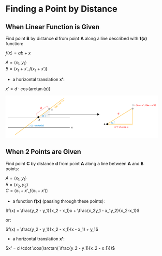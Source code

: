 # Finding a Point by Distance

## When Linear Function is Given

Find point __B__ by distance __d__ from point __A__ along a line described with __f(x)__ function:

$f(x) = ab + x$  

$A = (x_1, y_1)$  
$B = (x_1 + x', f(x_1 + x'))$

* a horizontal translation __x'__:

$x' = d \cdot \cos(\arctan( a))$

![Finding a Point by Distance](https://github.com/damianc/dev-notes/blob/master/_images/math/point-by-distance.png "Finding a Point by Distance")

## When 2 Points are Given

Find point __C__ by distance __d__ from point __A__ along a line between __A__ and __B__ points:

$A = (x_1, y_1)$  
$B = (x_2, y_2)$  
$C = (x_1 + x', f(x_1 + x'))$

* a function __f(x)__ (passing through these points):

$f(x) = \frac{y_2 - y_1}{x_2 - x_1}x + \frac{x_2y_1 - x_1y_2}{x_2-x_1}$  

or:  

$f(x) = \frac{y_2 - y_1}{x_2 - x_1}(x - x_1) + y_1$

* a horizontal translation __x'__:

$x' = d \cdot \cos(\arctan( \frac{y_2 - y_1}{x_2 - x_1}))$